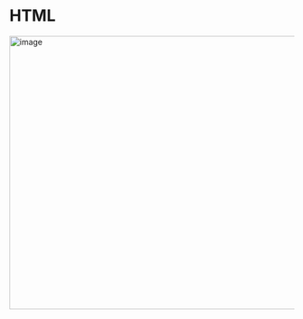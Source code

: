 # HTML
<img width="948" height="484" alt="image" src="https://github.com/user-attachments/assets/f9c1874f-2754-46f2-a834-b89d7f0f065e" />
